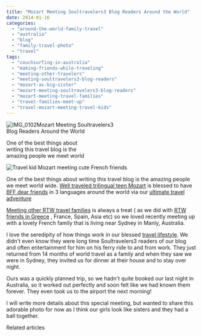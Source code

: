 ```yaml
---
title: "Mozart Meeting Soultravelers3 Blog Readers Around the World"
date: 2014-01-16
categories: 
  - "around-the-world-family-travel"
  - "australia"
  - "blog"
  - "family-travel-photo"
  - "travel"
tags: 
  - "couchsurfing-in-australia"
  - "making-friends-while-traveling"
  - "meeting-other-travelers"
  - "meeting-soultravelers3-blog-readers"
  - "mozart-as-big-sister"
  - "mozart-meeting-soultravelers3-blog-readers"
  - "mozart-meeting-travel-families"
  - "travel-families-meet-up"
  - "travel-mozart-meeting-travel-kids"
---
```


![IMG_0102](https://pub-ac94b3f306b24c0dba4238943c97f2e1.r2.dev/6a00e5502a9507883301a5107a466c970c.jpg)Mozart Meeting Soultravelers3  
Blog Readers Around the World  
  
One of the best things about  
writing this travel blog is the  
amazing people we meet world

<!--more-->  
![Travel kid Mozart meeting cute French friends ](https://pub-ac94b3f306b24c0dba4238943c97f2e1.r2.dev/6a00e5502a95078833019b045b768b970d.png)  
  
One of the best things about writing this travel blog is the amazing people we meet world wide. [Well traveled trilingual teen Mozart](https://pub-ac94b3f306b24c0dba4238943c97f2e1.r2.dev/2013/09/the-most-well-traveled-child-in-the-whole-world.html "most well traveled child in the world polyglot") is blessed to have [BFF dear friends](https://pub-ac94b3f306b24c0dba4238943c97f2e1.r2.dev/2012/04/best-friends-around-the-world-traveling-with-school-age-kids.html "best friends forever through travel and languages") in 3 languages around the world via our [ultimate travel adventure](https://pub-ac94b3f306b24c0dba4238943c97f2e1.r2.dev/2011/02/kids-friends-travel-on-the-ultimate-family-adventure.html "Ultimate family travel adventure")  
  
[Meeting other RTW travel families](https://pub-ac94b3f306b24c0dba4238943c97f2e1.r2.dev/2010/08/around-the-world-with-kids-extended-travel-long-term-travel-families-and-friends.html "around the world with kids meeting RTW families") is always a treat ( as we did with [RTW friends in Greece](https://pub-ac94b3f306b24c0dba4238943c97f2e1.r2.dev/2007/06/rtw-meet-in-ath.html#more) , France, Spain, Asia etc) so we loved recently meeting up with a lovely French family that is living near Sydney in Manly, Australia.  
  
I love the seredipity of how things work in our blessed [travel lifestyle](https://pub-ac94b3f306b24c0dba4238943c97f2e1.r2.dev/2011/07/what-our-nomadic-travel-lifestyle-looks-like-family-fun.html "our family travel lifestyle"). We didn't even know they were long time Soultravelers3 readers of our blog and often entertainment for him on his ferry ride to and from work. They just returned from 14 months of world travel as a family and when they saw we were in Sydney, they invited us for dinner at their house and to stay over night.  
  
Ours was a quickly planned trip, so we hadn't quite booked our last night in Australia, so it worked out perfectly and soon felt like we had known them forever. They even took us to the airport the next morning!  
  
I will write more details about this special meeting, but wanted to share this adorable photo for now as I think our girls look like sisters and they had a ball together.

Related articles

